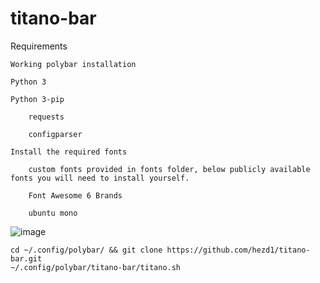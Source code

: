 # titano-bar

Requirements

    Working polybar installation

    Python 3

    Python 3-pip

        requests
  
        configparser
  
    Install the required fonts
    
        custom fonts provided in fonts folder, below publicly available fonts you will need to install yourself.
    
        Font Awesome 6 Brands
    
        ubuntu mono
    
![image](https://user-images.githubusercontent.com/25522056/160284223-53952244-ebb2-4d48-ab57-5a08dda2f35a.png)



    
    cd ~/.config/polybar/ && git clone https://github.com/hezd1/titano-bar.git
    ~/.config/polybar/titano-bar/titano.sh
